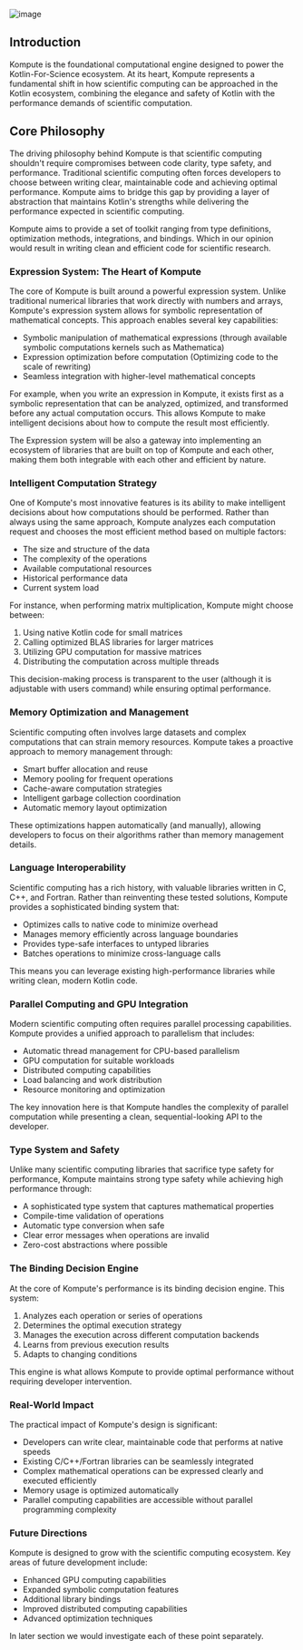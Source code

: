 ![image](https://github.com/Independent-Society-of-Knowledge/Kompute/assets/76442288/3c1c723a-6ba8-407d-9dfa-407ffbf9bf87)
## Introduction

Kompute is the foundational computational engine designed to power the Kotlin-For-Science ecosystem. At its heart, Kompute represents a fundamental shift in how scientific computing can be approached in the Kotlin ecosystem, combining the elegance and safety of Kotlin with the performance demands of scientific computation.

## Core Philosophy

The driving philosophy behind Kompute is that scientific computing shouldn't require compromises between code clarity, type safety, and performance. Traditional scientific computing often forces developers to choose between writing clear, maintainable code and achieving optimal performance. Kompute aims to bridge this gap by providing a layer of abstraction that maintains Kotlin's strengths while delivering the performance expected in scientific computing.

Kompute aims to provide a set of toolkit ranging from type definitions, optimization methods, integrations, and bindings. Which in our opinion would result in writing clean and efficient code for scientific research.

### Expression System: The Heart of Kompute

The core of Kompute is built around a powerful expression system. Unlike traditional numerical libraries that work directly with numbers and arrays, Kompute's expression system allows for symbolic representation of mathematical concepts. This approach enables several key capabilities:

- Symbolic manipulation of mathematical expressions (through available symbolic computations kernels such as Mathematica)
- Expression optimization before computation (Optimizing code to the scale of rewriting)
- Seamless integration with higher-level mathematical concepts

For example, when you write an expression in Kompute, it exists first as a symbolic representation that can be analyzed, optimized, and transformed before any actual computation occurs. This allows Kompute to make intelligent decisions about how to compute the result most efficiently.

The Expression system will be also a gateway into implementing an ecosystem of libraries that are built on top of Kompute and each other, making them both integrable with each other and efficient by nature.

### Intelligent Computation Strategy

One of Kompute's most innovative features is its ability to make intelligent decisions about how computations should be performed. Rather than always using the same approach, Kompute analyzes each computation request and chooses the most efficient method based on multiple factors:

- The size and structure of the data
- The complexity of the operations
- Available computational resources
- Historical performance data
- Current system load

For instance, when performing matrix multiplication, Kompute might choose between:
1. Using native Kotlin code for small matrices
2. Calling optimized BLAS libraries for larger matrices
3. Utilizing GPU computation for massive matrices
4. Distributing the computation across multiple threads

This decision-making process is transparent to the user (although it is adjustable with users command) while ensuring optimal performance.

### Memory Optimization and Management

Scientific computing often involves large datasets and complex computations that can strain memory resources. Kompute takes a proactive approach to memory management through:

- Smart buffer allocation and reuse
- Memory pooling for frequent operations
- Cache-aware computation strategies
- Intelligent garbage collection coordination
- Automatic memory layout optimization

These optimizations happen automatically (and manually), allowing developers to focus on their algorithms rather than memory management details.

### Language Interoperability

Scientific computing has a rich history, with valuable libraries written in C, C++, and Fortran. Rather than reinventing these tested solutions, Kompute provides a sophisticated binding system that:

- Optimizes calls to native code to minimize overhead
- Manages memory efficiently across language boundaries
- Provides type-safe interfaces to untyped libraries
- Batches operations to minimize cross-language calls

This means you can leverage existing high-performance libraries while writing clean, modern Kotlin code.

### Parallel Computing and GPU Integration

Modern scientific computing often requires parallel processing capabilities. Kompute provides a unified approach to parallelism that includes:

- Automatic thread management for CPU-based parallelism
- GPU computation for suitable workloads
- Distributed computing capabilities
- Load balancing and work distribution
- Resource monitoring and optimization

The key innovation here is that Kompute handles the complexity of parallel computation while presenting a clean, sequential-looking API to the developer.

### Type System and Safety

Unlike many scientific computing libraries that sacrifice type safety for performance, Kompute maintains strong type safety while achieving high performance through:

- A sophisticated type system that captures mathematical properties
- Compile-time validation of operations
- Automatic type conversion when safe
- Clear error messages when operations are invalid
- Zero-cost abstractions where possible

### The Binding Decision Engine

At the core of Kompute's performance is its binding decision engine. This system:

1. Analyzes each operation or series of operations
2. Determines the optimal execution strategy
3. Manages the execution across different computation backends
4. Learns from previous execution results
5. Adapts to changing conditions

This engine is what allows Kompute to provide optimal performance without requiring developer intervention.

### Real-World Impact

The practical impact of Kompute's design is significant:

- Developers can write clear, maintainable code that performs at native speeds
- Existing C/C++/Fortran libraries can be seamlessly integrated
- Complex mathematical operations can be expressed clearly and executed efficiently
- Memory usage is optimized automatically
- Parallel computing capabilities are accessible without parallel programming complexity

### Future Directions

Kompute is designed to grow with the scientific computing ecosystem. Key areas of future development include:

- Enhanced GPU computing capabilities
- Expanded symbolic computation features
- Additional library bindings
- Improved distributed computing capabilities
- Advanced optimization techniques

In later section we would investigate each of these point separately.